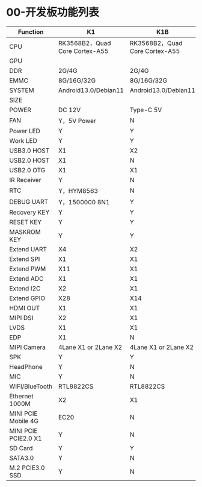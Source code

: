 # 00-开发板功能列表

| Function             | K1                             | K1B                            |
| -------------------- | ------------------------------ | ------------------------------ |
| CPU                  | RK3568B2，Quad Core Cortex-A55 | RK3568B2，Quad Core Cortex-A55 |
| GPU                  |                                |                                |
| DDR                  | 2G/4G                          | 2G/4G                          |
| EMMC                 | 8G/16G/32G                     | 8G/16G/32G                     |
| SYSTEM               | Android13.0/Debian11           | Android13.0/Debian11           |
| SIZE                 |                                |                                |
| POWER                | DC 12V                         | Type-C 5V                      |
| FAN                  | Y，5V Power                    | N                              |
| Power LED            | Y                              | Y                              |
| Work LED             | Y                              | Y                              |
| USB3.0 HOST          | X1                             | X2                             |
| USB2.0 HOST          | X1                             | N                              |
| USB2.0 OTG           | X1                             | X1                             |
| IR Receiver          | Y                              | N                              |
| RTC                  | Y，HYM8563                     | N                              |
| DEBUG UART           | Y，1500000 8N1                 | Y                              |
| Recovery KEY         | Y                              | Y                              |
| RESET KEY            | Y                              | Y                              |
| MASKROM KEY          | Y                              | Y                              |
| Extend UART          | X4                             | X2                             |
| Extend SPI           | X1                             | X1                             |
| Extend PWM           | X11                            | X1                             |
| Extend ADC           | X1                             | X1                             |
| Extend I2C           | X2                             | X1                             |
| Extend GPIO          | X28                            | X14                            |
| HDMI OUT             | X1                             | X1                             |
| MIPI DSI             | X2                             | X1                             |
| LVDS                 | X1                             | X1                             |
| EDP                  | X1                             | N                              |
| MIPI Camera          | 4Lane X1 or 2Lane X2           | 4Lane X1 or 2Lane X2           |
| SPK                  | Y                              | Y                              |
| HeadPhone            | Y                              | N                              |
| MIC                  | Y                              | N                              |
| WIFI/BlueTooth       | RTL8822CS                      | RTL8822CS                      |
| Ethernet 1000M       | X2                             | X1                             |
| MINI PCIE Mobile 4G  | EC20                           | N                              |
| MINI PCIE PCIE2.0 X1 | Y                              | N                              |
| SD Card              | Y                              | Y                              |
| SATA3.0              | Y                              | N                              |
| M.2 PCIE3.0 SSD      | Y                              | N                              |


